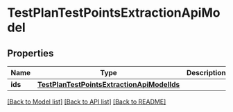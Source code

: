 # TestPlanTestPointsExtractionApiModel


## Properties
Name | Type | Description | Notes
------------ | ------------- | ------------- | -------------
**ids** | [**TestPlanTestPointsExtractionApiModelIds**](TestPlanTestPointsExtractionApiModelIds.md) |  | [optional] 

[[Back to Model list]](../README.md#documentation-for-models) [[Back to API list]](../README.md#documentation-for-api-endpoints) [[Back to README]](../README.md)


